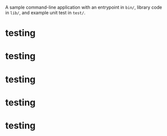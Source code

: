 A sample command-line application with an entrypoint in `bin/`, library code
in `lib/`, and example unit test in `test/`.
# testing
# testing
# testing
# testing
# testing

